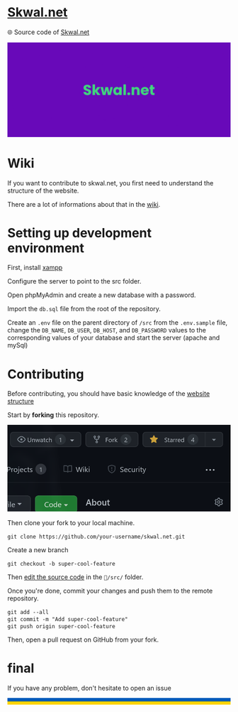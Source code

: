 # [Skwal.net](https://skwal.net)

🌐 Source code of [Skwal.net](https://skwal.net)

![](assets/banner.png)

# Wiki

If you want to contribute to skwal.net, you first need to understand the structure of the website.

There are a lot of informations about that in the [wiki](https://github.com/SkwalExe/skwal.net/wiki).

# Setting up development environment

First, install [xampp](https://www.apachefriends.org/en/download.html)

Configure the server to point to the src folder.

Open phpMyAdmin and create a new database with a password.

Import the `db.sql` file from the root of the repository.

Create an `.env` file on the parent directory of `/src` from the `.env.sample` file, change the `DB_NAME`, `DB_USER`, `DB_HOST`, and `DB_PASSWORD` values to the corresponding values of your database and start the server (apache and mySql)

# Contributing

Before contributing, you should have basic knowledge of the [website structure](https://github.com/SkwalExe/skwal.net/wiki)

Start by **forking** this repository.

![](assets/fork.png)

Then clone your fork to your local machine.

```git
git clone https://github.com/your-username/skwal.net.git
```

Create a new branch

```git
git checkout -b super-cool-feature
```

Then [edit the source code](#setting-up-development-environment) in the `📂/src/` folder.

Once you're done, commit your changes and push them to the remote repository.

```git
git add --all
git commit -m "Add super-cool-feature"
git push origin super-cool-feature
```

Then, open a pull request on GitHub from your fork.

# final

If you have any problem, don't hesitate to open an issue

<a href="https://github.com/SkwalExe#ukraine"><img src="https://raw.githubusercontent.com/SkwalExe/SkwalExe/main/ukraine.jpg" width="100%" height="15px" /></a>